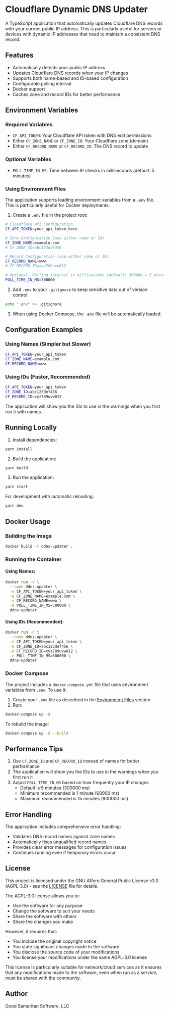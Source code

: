 # Cloudflare Dynamic DNS Updater

A TypeScript application that automatically updates Cloudflare DNS records with
your current public IP address. This is particularly useful for servers or
devices with dynamic IP addresses that need to maintain a consistent DNS record.

## Features

- Automatically detects your public IP address
- Updates Cloudflare DNS records when your IP changes
- Supports both name-based and ID-based configuration
- Configurable polling interval
- Docker support
- Caches zone and record IDs for better performance

## Environment Variables

### Required Variables

- `CF_API_TOKEN`: Your Cloudflare API token with DNS edit permissions
- Either `CF_ZONE_NAME` or `CF_ZONE_ID`: Your Cloudflare zone (domain)
- Either `CF_RECORD_NAME` or `CF_RECORD_ID`: The DNS record to update

### Optional Variables

- `POLL_TIME_IN_MS`: Time between IP checks in milliseconds (default: 5 minutes)

### Using Environment Files

The application supports loading environment variables from a `.env` file. This
is particularly useful for Docker deployments.

1. Create a `.env` file in the project root:

```bash
# Cloudflare API Configuration
CF_API_TOKEN=your_api_token_here

# Zone Configuration (use either name or ID)
CF_ZONE_NAME=example.com
# CF_ZONE_ID=abc123def456

# Record Configuration (use either name or ID)
CF_RECORD_NAME=www
# CF_RECORD_ID=xyz789uvw012

# Optional: Polling interval in milliseconds (default: 300000 = 5 minutes)
POLL_TIME_IN_MS=300000
```

2. Add `.env` to your `.gitignore` to keep sensitive data out of version
   control:

```bash
echo ".env" >> .gitignore
```

3. When using Docker Compose, the `.env` file will be automatically loaded.

## Configuration Examples

### Using Names (Simpler but Slower)

```bash
CF_API_TOKEN=your_api_token
CF_ZONE_NAME=example.com
CF_RECORD_NAME=www
```

### Using IDs (Faster, Recommended)

```bash
CF_API_TOKEN=your_api_token
CF_ZONE_ID=abc123def456
CF_RECORD_ID=xyz789uvw012
```

The application will show you the IDs to use in the warnings when you first run
it with names.

## Running Locally

1. Install dependencies:

```bash
yarn install
```

2. Build the application:

```bash
yarn build
```

3. Run the application:

```bash
yarn start
```

For development with automatic reloading:

```bash
yarn dev
```

## Docker Usage

### Building the Image

```bash
docker build -t ddns-updater .
```

### Running the Container

#### Using Names:

```bash
docker run -d \
  --name ddns-updater \
  -e CF_API_TOKEN=your_api_token \
  -e CF_ZONE_NAME=example.com \
  -e CF_RECORD_NAME=www \
  -e POLL_TIME_IN_MS=300000 \
  ddns-updater
```

#### Using IDs (Recommended):

```bash
docker run -d \
  --name ddns-updater \
  -e CF_API_TOKEN=your_api_token \
  -e CF_ZONE_ID=abc123def456 \
  -e CF_RECORD_ID=xyz789uvw012 \
  -e POLL_TIME_IN_MS=300000 \
  ddns-updater
```

### Docker Compose

The project includes a `docker-compose.yml` file that uses environment variables
from `.env`. To use it:

1. Create your `.env` file as described in the
   [Environment Files](#using-environment-files) section
2. Run:

```bash
docker-compose up -d
```

To rebuild the image:

```bash
docker-compose up -d --build
```

## Performance Tips

1. Use `CF_ZONE_ID` and `CF_RECORD_ID` instead of names for better performance
2. The application will show you the IDs to use in the warnings when you first
   run it
3. Adjust `POLL_TIME_IN_MS` based on how frequently your IP changes
   - Default is 5 minutes (300000 ms)
   - Minimum recommended is 1 minute (60000 ms)
   - Maximum recommended is 15 minutes (900000 ms)

## Error Handling

The application includes comprehensive error handling:

- Validates DNS record names against zone names
- Automatically fixes unqualified record names
- Provides clear error messages for configuration issues
- Continues running even if temporary errors occur

## License

This project is licensed under the GNU Affero General Public License v3.0
(AGPL-3.0) - see the [LICENSE](LICENSE) file for details.

The AGPL-3.0 license allows you to:

- Use the software for any purpose
- Change the software to suit your needs
- Share the software with others
- Share the changes you make

However, it requires that:

- You include the original copyright notice
- You state significant changes made to the software
- You disclose the source code of your modifications
- You license your modifications under the same AGPL-3.0 license

This license is particularly suitable for network/cloud services as it ensures
that any modifications made to the software, even when run as a service, must be
shared with the community.

## Author

Good Samaritan Software, LLC
